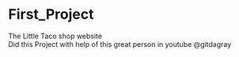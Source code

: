 # First_Project
The Little Taco shop website  
Did this Project with help of this great person in youtube @gitdagray


